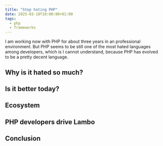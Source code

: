 ```yaml
---
title: "Stop hating PHP"
date: 2025-03-10T10:00:00+01:00
tags:
  - php
  - frameworks
---
```



I am working now with PHP for about three years in an professional environment. But PHP seems to be still one of the most hated languages among developers, which is I cannot understand, 
because PHP has evolved to be a pretty decent language.

## Why is it hated so much?

## Is it better today?

## Ecosystem

## PHP developers drive Lambo

## Conclusion
